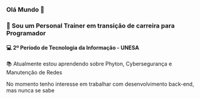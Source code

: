 ### Olá Mundo 👋


<h3>💪 Sou um Personal Trainer em transição de carreira para Programador </h3>
<h4>💻 2º Período de Tecnologia da Informação - UNESA </h4>
<p> 📚 Atualmente estou aprendendo sobre Phyton, Cybersegurança e Manutenção de Redes </p>
<p> No momento tenho interesse em trabalhar com desenvolvimento back-end, mas nunca se sabe </p>

